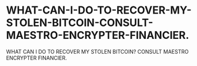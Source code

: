 # WHAT-CAN-I-DO-TO-RECOVER-MY-STOLEN-BITCOIN-CONSULT-MAESTRO-ENCRYPTER-FINANCIER.
WHAT CAN I DO TO RECOVER MY STOLEN BITCOIN? CONSULT MAESTRO ENCRYPTER FINANCIER.
